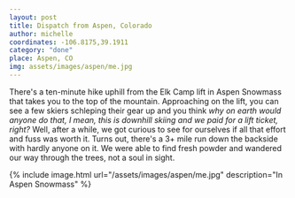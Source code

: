 ```yaml
---
layout: post
title: Dispatch from Aspen, Colorado
author: michelle
coordinates: -106.8175,39.1911
category: "done"
place: Aspen, CO
img: assets/images/aspen/me.jpg
---
```


There's a ten-minute hike uphill from the Elk Camp lift in Aspen Snowmass that takes you to the top of the mountain. Approaching on the lift, you can see a few skiers schleping their gear up and you think _why on earth would anyone do that, I mean, this is downhill skiing and we paid for a lift ticket, right?_ Well, after a while, we got curious to see for ourselves if all that effort and fuss was worth it. Turns out, there's a 3+ mile run down the backside with hardly anyone on it. We were able to find fresh powder and wandered our way through the trees, not a soul in sight.

{% include image.html url="/assets/images/aspen/me.jpg" description="In Aspen Snowmass" %}